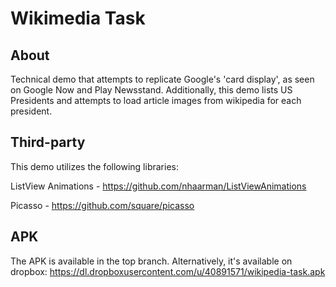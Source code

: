 # Wikimedia Task


## About

Technical demo that attempts to replicate Google's 'card display', as seen on Google Now and Play Newsstand. Additionally, this demo lists US Presidents and attempts to load article images from wikipedia for each president.

## Third-party

This demo utilizes the following libraries:

ListView Animations - https://github.com/nhaarman/ListViewAnimations

Picasso - https://github.com/square/picasso


## APK

The APK is available in the top branch. Alternatively, it's available on dropbox: https://dl.dropboxusercontent.com/u/40891571/wikipedia-task.apk
